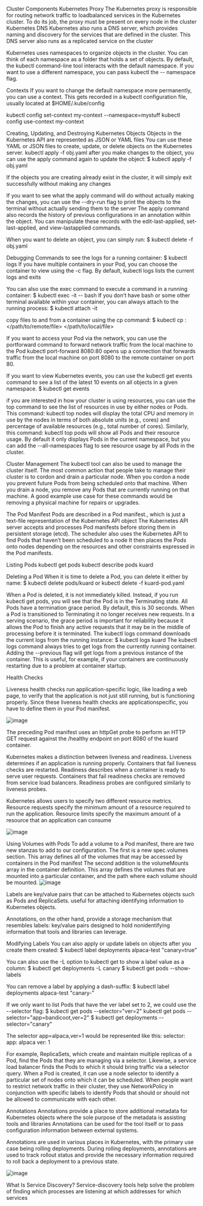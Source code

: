 Cluster Components
Kubernetes Proxy
The Kubernetes proxy is responsible for routing network traffic to loadbalanced services in the Kubernetes cluster. To do its job, the proxy must be
present on every node in the cluster
Kubernetes DNS
Kubernetes also runs a DNS server, which provides naming and discovery for the services that are defined in the cluster. This DNS server also runs as
a replicated service on the cluster

Kubernetes uses namespaces to organize objects in the cluster. You can think of each namespace as a folder that holds a set of objects. By default,
the kubectl command-line tool interacts with the default namespace. If you want to use a different namespace, you can pass kubectl the --
namespace flag. 


Contexts
If you want to change the default namespace more permanently, you can use a context. This gets recorded in a kubectl configuration file, usually
located at $HOME/.kube/config

kubectl config set-context my-context --namespace=mystuff
kubectl config use-context my-context

Creating, Updating, and Destroying
Kubernetes Objects
Objects in the Kubernetes API are represented as JSON or YAML files
You can use these YAML or JSON
files to create, update, or delete objects on the Kubernetes server.
kubectl apply -f obj.yaml
after you make changes to the object, you can use the apply
command again to update the object:
$ kubectl apply -f obj.yaml

If the objects you are creating already exist in the cluster, it will simply exit successfully without making any changes

If you want to see what the apply command will do without actually making the changes, you can use the --dry-run flag to print the objects
to the terminal without actually sending them to the server The apply command also records the history of previous configurations in
an annotation within the object. You can manipulate these records with the  edit-last-applied, set-last-applied, and view-lastapplied commands. 

When you want to delete an object, you can simply run:
$ kubectl delete -f obj.yaml

Debugging Commands
to see the logs for a running container:
$ kubectl logs <pod-name>
If you have multiple containers in your Pod, you can choose the container to view using the -c flag.
By default, kubectl logs lists the current logs and exits

You can also use the exec command to execute a command in a running
container:
$ kubectl exec -it <pod-name> -- bash
If you don’t have bash or some other terminal available within your container, you can always attach to the running process:
$ kubectl attach -it <pod-name>

copy files to and from a container using the cp command:
$ kubectl cp <pod-name>:</path/to/remote/file>
</path/to/local/file>

If you want to access your Pod via the network, you can use the portforward command to forward network traffic from the local machine to
the Pod
kubectl port-forward <pod-name> 8080:80
opens up a connection that forwards traffic from the local machine on port 8080 to the remote container on port 80.

If you want to view Kubernetes events, you can use the kubectl get events command to see a list of the latest 10 events on all objects in a
given namespace.
$ kubectl get events

if you are interested in how your cluster is using resources, you can use the top command to see the list of resources in use by either nodes or
Pods. This command:
kubectl top nodes
will display the total CPU and memory in use by the nodes in terms of both absolute units (e.g., cores) and percentage of available resources (e.g., total
number of cores). Similarly, this command:
kubectl top pods
will show all Pods and their resource usage. By default it only displays Pods in the current namespace, but you can add the --all-namespaces
flag to see resource usage by all Pods in the cluster.

Cluster Management
The kubectl tool can also be used to manage the cluster itself. The most common action that people take to manage their cluster is to cordon and drain a particular node. When you cordon a node you prevent future Pods from being scheduled onto that machine. When you drain a node, you remove any Pods that are currently running on that machine. A good example use case for these commands would be removing a physical machine for repairs or upgrades.

The Pod Manifest
Pods are described in a Pod manifest., which is just a text-file representation
of the Kubernetes API object The Kubernetes API server accepts and processes Pod manifests before
storing them in persistent storage (etcd). The scheduler also uses the
Kubernetes API to find Pods that haven’t been scheduled to a node It then
places the Pods onto nodes depending on the resources and other constraints
expressed in the Pod manifests. 

Listing Pods
kubectl get pods
kubectl describe pods kuard

Deleting a Pod
When it is time to delete a Pod, you can delete it either by name:
$ kubectl delete pods/kuard 
or 
kubectl delete -f kuard-pod.yaml


When a Pod is deleted, it is not immediately killed. Instead, if you run
kubectl get pods, you will see that the Pod is in the Terminating
state. All Pods have a termination grace period. By default, this is 30
seconds. When a Pod is transitioned to Terminating it no longer
receives new requests. In a serving scenario, the grace period is important
for reliability because it allows the Pod to finish any active requests that it
may be in the middle of processing before it is terminated.
The
kubectl logs command downloads the current logs from the running instance:
$ kubectl logs kuard
The kubectl logs command always tries to get logs from the currently
running container. Adding the --previous flag will get logs from a
previous instance of the container. This is useful, for example, if your
containers are continuously restarting due to a problem at container startup.

Health Checks

Liveness health checks run application-specific logic, like loading
a web page, to verify that the application is not just still running, but is
functioning properly. Since these liveness health checks are applicationspecific, you have to define them in your Pod manifest.

![image](https://github.com/kay1810/DevOpsVault/assets/29191813/81014259-28e9-4eaf-ac63-4a9b79e78f4f)

The preceding Pod manifest uses an httpGet probe to perform an HTTP
GET request against the /healthy endpoint on port 8080 of the kuard
container.



Kubernetes makes a distinction between liveness and readiness. Liveness
determines if an application is running properly. Containers that fail
liveness checks are restarted. Readiness describes when a container is ready
to serve user requests. Containers that fail readiness checks are removed
from service load balancers. Readiness probes are configured similarly to
liveness probes.


Kubernetes allows users to specify two different resource metrics. Resource
requests specify the minimum amount of a resource required to run the
application. Resource limits specify the maximum amount of a resource that
an application can consume

![image](https://github.com/kay1810/DevOpsVault/assets/29191813/b1d4d401-3cc0-4c50-af43-b981d8ca78c6)


Using Volumes with Pods
To add a volume to a Pod manifest, there are two new stanzas to add to our
configuration. The first is a new spec.volumes section. This array
defines all of the volumes that may be accessed by containers in the Pod
manifest
The second addition is the
volumeMounts array in the container definition. This array defines the
volumes that are mounted into a particular container, and the path where
each volume should be mounted.
![image](https://github.com/kay1810/DevOpsVault/assets/29191813/55f7a538-fbb7-4314-8787-735ebae7c348)

Labels are key/value pairs that can be attached to Kubernetes objects such
as Pods and ReplicaSets.  useful for attaching
identifying information to Kubernetes objects. 

Annotations, on the other hand, provide a storage mechanism that resembles
labels: key/value pairs designed to hold nonidentifying information that
tools and libraries can leverage.

Modifying Labels
You can also apply or update labels on objects after you create them
created:
$ kubectl label deployments alpaca-test "canary=true"

You can also use the -L option to kubectl get to show a label value as
a column:
$ kubectl get deployments -L canary
$ kubectl get pods --show-labels

You can remove a label by applying a dash-suffix:
$ kubectl label deployments alpaca-test "canary-"

If we only want to list Pods that have the ver label set to 2, we could use
the --selector flag:
$ kubectl get pods --selector="ver=2"
kubectl get pods --selector="app=bandicoot,ver=2"
$ kubectl get deployments --selector="canary"

The selector app=alpaca,ver=1 would be represented like this:
selector:
 app: alpaca
 ver: 1



For example, ReplicaSets, which create and maintain multiple replicas of a
Pod, find the Pods that they are managing via a selector. Likewise, a service
load balancer finds the Pods to which it should bring traffic via a selector
query. When a Pod is created, it can use a node selector to identify a
particular set of nodes onto which it can be scheduled. When people want to
restrict network traffic in their cluster, they use NetworkPolicy in
conjunction with specific labels to identify Pods that should or should not
be allowed to communicate with each other.

Annotations
Annotations provide a place to store additional metadata for Kubernetes
objects where the sole purpose of the metadata is assisting tools and
libraries
Annotations can be used for the
tool itself or to pass configuration information between external systems.

Annotations are used in various places in Kubernetes, with the primary use
case being rolling deployments. During rolling deployments, annotations
are used to track rollout status and provide the necessary information
required to roll back a deployment to a previous state.

![image](https://github.com/kay1810/DevOpsVault/assets/29191813/a892622f-7920-42c8-a1c8-ecf4ff282b1d)



What Is Service Discovery?
 Service-discovery tools help solve the problem of finding which
processes are listening at which addresses for which services
